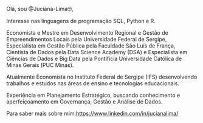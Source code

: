 Olá, sou @Juciana-Lima🤓,

Interesse nas linguagens de programação SQL, Python e R.

Economista e Mestre em Desenvolvimento Regional e Gestão de Empreendimentos Locais pela Universidade Federal de Sergipe, Especialista em Gestão Pública pela Faculdade São Luís de França, Cientista de Dados pela Data Science Academy (DSA) e Especialista em Ciências de Dados e Big Data pela Pontifícia Universidade Católica de Minas Gerais (PUC Minas).

Atualmente Economista no Instituto Federal de Sergipe (IFS) desenvolvendo trabalhos e estudos nas áreas de ensino e tecnologias educacionais. 

Experiência em Planejamento Estratégico, buscando conhecimento e aperfeiçoamento em Governança, Gestão e Análise de Dados.

Para saber mais sobre mim:https://www.linkedin.com/in/jucianalima/



